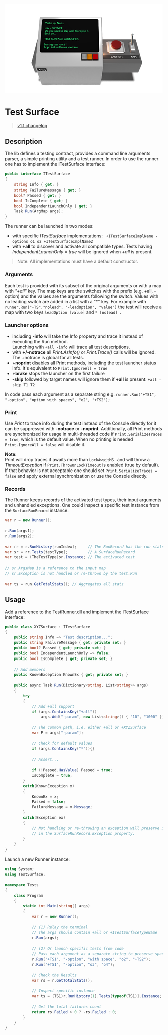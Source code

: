 ﻿![s](Launcher.png)

# Test Surface

> [v1.1 changelog](CHANGELOG.md)

## Description

The lib defines a testing contract, provides a command line arguments parser, a simple printing utility
and a test runner. In order to use the runner one has to implement the ITestSurface interface:

```csharp
public interface ITestSurface
{
	string Info { get; }
	string FailureMessage { get; }
	bool? Passed { get; }
	bool IsComplete { get; }
	bool IndependentLaunchOnly { get; }
	Task Run(ArgMap args);
}
``` 

The runner can be launched in two modes:

- with specific *ITestSurface* implementations: ``` +ITestSurfaceImplName -options o1 o2 +ITestSurfaceImplName2```
- with **+all** to discover and activate all compatible types. Tests having *IndependentLaunchOnly = true* will be 
  ignored when *+all* is present.

> Note: All implementations must have a default constructor.

### Arguments

Each test is provided with its subset of the original arguments or with a map with *"+all"* key.
The map keys are the switches with the prefix (e.g. +all, -option) and the values are the arguments following the switch.
Values with no leading switch are added in a list with a "*" key. For example with
``` runner.Run("+TS","nolead", "-leadOption", "value") ``` the test will receive a map with two keys
```leadOption [value]``` and ```* [nolead] ```.  



### Launcher options

- including **-info** will take the Info property and trace it instead of executing the Run method.   
  Launching with ```+all -info```  will trace all test descriptions.
- with **+/-notrace** all *Print.AsInfo()* or *Print.Trace()* calls will be ignored. The +notrace is global for all tests.
- **+noprint** disables all Print methods, including the test launcher status info. It's equivalent to ```Print.IgnoreAll = true```
- **+brake** stops the launcher on the first failure
- **-skip** followed by target names will ignore them if **+all** is present: ```+all -skip T1 T2```

 In code pass each argument as a separate string e.g.
```runner.Run("+TS1", "-option", "option with spaces", "o2", "+TS2"); ```


### Print 

Use *Print* to trace info during the test instead of the Console directly for it can be suppressed
with **-notrace** or **-noprint**. Additionally, all Print methods are synchronized for usage in multi-threaded code 
if ```Print.SerializeTraces = true```, which is the default value. 
When no printing is needed ```Print.IgnoreAll = false``` will disable it.

**Note:**   
Print will drop traces if awaits more than ```LockAwaitMS ``` and will throw a *TimeoutException* if 
```Print.ThrowOnLockTimeout``` is enabled (true by default). If that behavior is not acceptable 
one should set ```Print.SerializeTraces = false``` and apply external synchronization or use the Console directly.


### Records

The Runner keeps records of the activated test types, their input arguments and unhandled exceptions.
One could inspect a specific test instance from the ```SurfaceRunRecord``` instance:

```csharp
var r = new Runner();

r.Run(args1);
r.Run(args2);

var rr = r.RunHistory[runIndex];     // The RunRecord has the run stats
var sr = rr.Tests[testType];         // A SurfaceRunRecord
var test = (TheTestType)sr.Instance; // The activated test

// sr.ArgsMap is a reference to the input map
// sr.Exception is not handled or re-thrown by the test.Run

var ts = run.GetTotalStats(); // Aggregates all stats   

```





## Usage

Add a reference to the TestRunner.dll and implement the ITestSurface interface:
```csharp
public class XYZSurface : ITestSurface
{
    public string Info => "Test description...";
    public string FailureMessage { get; private set; }
    public bool? Passed { get; private set; }
    public bool IndependentLaunchOnly => false;
    public bool IsComplete { get; private set; }
	
    // Add members
    public KnownException KnownEx { get; private set; }  	

    public async Task Run(Dictionary<string, List<string>> args)
    {
        try
        {
            // Add +all support  
            if (args.ContainsKey("+all"))
                args.Add("-param", new List<string>() { "10", "1000" });

            // The common path, i.e. either +all or +XYZSurface
            var P = args["-param"];

            // Check for default values  
            if (args.ContainsKey("*")){}

            // Assert...
			
            if (!Passed.HasValue) Passed = true;
            IsComplete = true;
        }
        catch(KnownException x)
        {
            KnownEx = x;
            Passed = false;
            FailureMessage = x.Message;
        }
        catch(Exception ex)
        {
            // Not handling or re-throwing an exception will preserve it
            // in the SurfaceRunRecord.Exception property.
        }
    }
}
```


Launch a new Runner instance:


```csharp
using System;
using TestSurface;

namespace Tests
{
    class Program
    {
        static int Main(string[] args)
        {
            var r = new Runner();
           
            // (1) Relay the terminal
            // The args should contain +all or +ITestSurfaceTypeName
            r.Run(args);

            // (2) Or launch specific tests from code
            // Pass each argument as a separate string to preserve spaces 
            r.Run("+TS1", "-option", "with space", "o2", "+TS2");
            r.Run("+TS1", "-option", "o3", "o4");
            
            // Check the Results
            var rs = r.GetTotalStats();
			
            // Inspect specific instance
            var ts = (TS1)r.RunHistory[1].Tests[typeof(TS1)].Instance;
			
            // Get the total failures count
            return rs.Failed > 0 ? -rs.Failed : 0;
        }
    }
}
```

